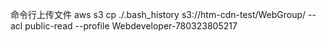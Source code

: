 命令行上传文件 aws s3 cp ./.bash_history s3://htm-cdn-test/WebGroup/ --acl public-read --profile Webdeveloper-780323805217